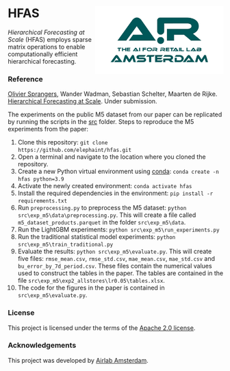 # HFAS <img src="assets/airlab_logo.png" width="300" alt="Airlab Amsterdam" align="right"> 

_Hierarchical Forecasting at Scale_ (HFAS) employs sparse matrix operations to enable computationally efficient hierarchical forecasting. 

### Reference ###
[Olivier Sprangers](mailto:o.r.sprangers@uva.nl), Wander Wadman, Sebastian Schelter, Maarten de Rijke. [Hierarchical Forecasting at Scale](https://arxiv.org/abs/2310.12809). Under submission.

The experiments on the public M5 dataset from our paper can be replicated by running the scripts in the [src](https://github.com/elephaint/hfas/tree/main/src/) folder. Steps to reproduce the M5 experiments from the paper:

1. Clone this repository: `git clone https://github.com/elephaint/hfas.git`
2. Open a terminal and navigate to the location where you cloned the repository.
3. Create a new Python virtual environment using [conda](https://docs.anaconda.com/free/miniconda/miniconda-install/): `conda create -n hfas python=3.9`
4. Activate the newly created environment: `conda activate hfas`
5. Install the required dependencies in the environment: `pip install -r requirements.txt`
6. Run `preprocessing.py` to preprocess the M5 dataset: `python src\exp_m5\data\preprocessing.py`. This will create a file called `m5_dataset_products.parquet` in the folder `src\exp_m5\data`.
7. Run the LightGBM experiments: `python src\exp_m5\run_experiments.py`
8. Run the traditional statistical model experiments: `python src\exp_m5\train_traditional.py`
9. Evaluate the results: `python src\exp_m5\evaluate.py`. This will create five files: `rmse_mean.csv`, `rmse_std.csv`, `mae_mean.csv`, `mae_std.csv` and `bu_error_by_7d_period.csv`. These files contain the numerical values used to construct the tables in the paper. The tables are contained in the file `src\exp_m5\exp2_allstores\lr0.05\tables.xlsx`.
10. The code for the figures in the paper is contained in `src\exp_m5\evaluate.py`.

### License ###
This project is licensed under the terms of the [Apache 2.0 license](https://github.com/elephaint/hfas/blob/main/LICENSE).

### Acknowledgements ###
This project was developed by [Airlab Amsterdam](https://icai.ai/airlab/).
